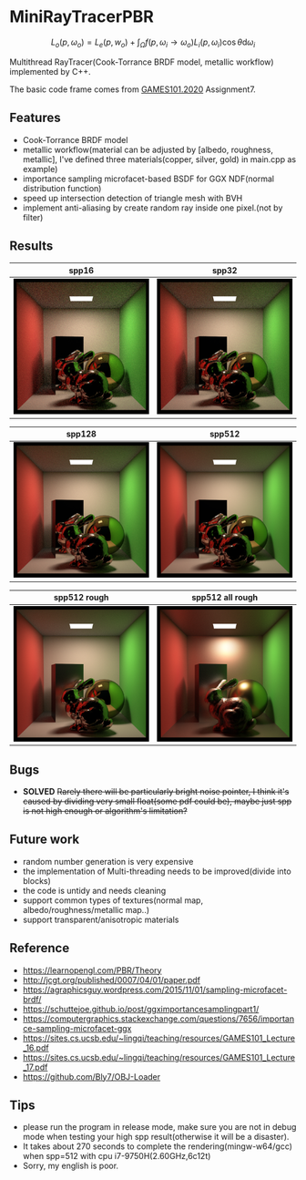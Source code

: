 # MiniRayTracerPBR
$$
L_o(p, \omega_o) = L_e(p, w_o) + \int_{\Omega}f(p, \omega_i\rightarrow\omega_o)L_i(p, \omega_i)\cos\theta\mathrm{d}\omega_i
$$

  Multithread RayTracer(Cook-Torrance BRDF model, metallic workflow) implemented by C++.

  The basic code frame comes from [GAMES101.2020](https://sites.cs.ucsb.edu/~lingqi/teaching/games101.html) Assignment7.

## Features
+ Cook-Torrance BRDF model
+ metallic workflow(material can be adjusted by [albedo, roughness, metallic], I've defined three materials(copper, silver, gold) in main.cpp as example)
+ importance sampling microfacet-based BSDF for GGX NDF(normal distribution function)
+ speed up intersection detection of triangle mesh with BVH
+ implement anti-aliasing by create random ray inside one pixel.(not by filter)
## Results
| spp16 | spp32 |
| :------: | :------: |
|![pic1](image/784x784_16spp_1597337087.png)|![pic2](image/784x784_32spp_17s.png)

|spp128| spp512 |
| :------: | :------: |
|![pic3](image/784x784_128spp_1597341889.png)|![pic4](image/784x784_512spp_1597342583_261s.png)|

|spp512 rough| spp512 all rough|
| :------: | :------: |
|![pic5](image/784x784_512spp_1597343663.png)|![pic6](image/784x784_512spp_1597344327.png)

## Bugs
+ **SOLVED** ~~Rarely there will be particularly bright noise pointer, I think it's caused by dividing very small float(some pdf could be), maybe just spp is not high enough or algorithm's limitation?~~

## Future work
+ random number generation is very expensive
+ the implementation of Multi-threading needs to be improved(divide into blocks)
+ the code is untidy and needs cleaning
+ support common types of textures(normal map, albedo/roughness/metallic map..)
+ support transparent/anisotropic materials

## Reference
+ https://learnopengl.com/PBR/Theory
+ http://jcgt.org/published/0007/04/01/paper.pdf
+ https://agraphicsguy.wordpress.com/2015/11/01/sampling-microfacet-brdf/
+ https://schuttejoe.github.io/post/ggximportancesamplingpart1/
+ https://computergraphics.stackexchange.com/questions/7656/importance-sampling-microfacet-ggx
+ https://sites.cs.ucsb.edu/~lingqi/teaching/resources/GAMES101_Lecture_16.pdf
+ https://sites.cs.ucsb.edu/~lingqi/teaching/resources/GAMES101_Lecture_17.pdf
+ https://github.com/Bly7/OBJ-Loader

## Tips
+ please run the program in release mode, make sure you are not in debug mode when testing your high spp result(otherwise it will be a disaster).
+ It takes about 270 seconds to complete the rendering(mingw-w64/gcc) when spp=512 with cpu i7-9750H(2.60GHz,6c12t)
+ Sorry, my english is poor.

